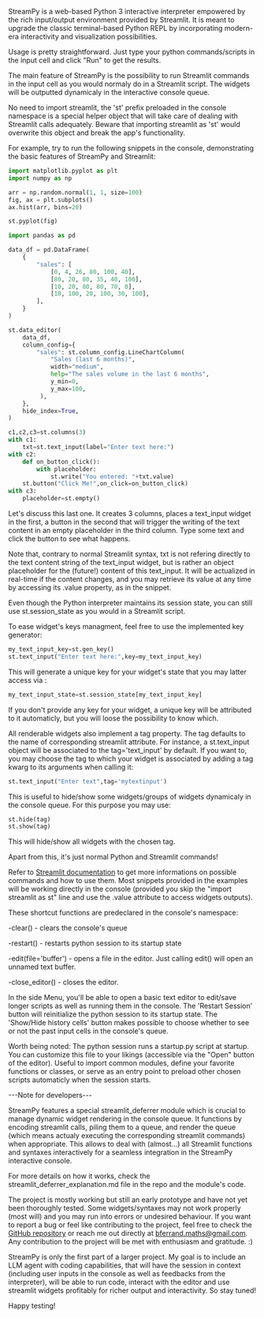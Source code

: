 StreamPy is a web-based Python 3 interactive interpreter empowered by the rich input/output environment provided by Streamlit.
It is meant to upgrade the classic terminal-based Python REPL by incorporating modern-era interactivity and visualization possibilities.

Usage is pretty straightforward. Just type your python commands/scripts in the input cell and click "Run" to get the results.

The main feature of StreamPy is the possibility to run Streamlit commands in the input cell as you would normaly do in a Streamlit script. 
The widgets will be outputted dynamicaly in the interactive console queue.

No need to import streamlit, the 'st' prefix preloaded in the console namespace is a special helper object that will take care of dealing with Streamlit calls adequately. Beware that importing streamlit as 'st' would overwrite this object and break the app's functionality.

For example, try to run the following snippets in the console, demonstrating the basic features of StreamPy and Streamlit:

```python
import matplotlib.pyplot as plt
import numpy as np

arr = np.random.normal(1, 1, size=100)
fig, ax = plt.subplots()
ax.hist(arr, bins=20)

st.pyplot(fig)
```

```python
import pandas as pd

data_df = pd.DataFrame(
    {
        "sales": [
            [0, 4, 26, 80, 100, 40],
            [80, 20, 80, 35, 40, 100],
            [10, 20, 80, 80, 70, 0],
            [10, 100, 20, 100, 30, 100],
        ],
    }
)

st.data_editor(
    data_df,
    column_config={
        "sales": st.column_config.LineChartColumn(
            "Sales (last 6 months)",
            width="medium",
            help="The sales volume in the last 6 months",
            y_min=0,
            y_max=100,
         ),
    },
    hide_index=True,
)
```
```python
c1,c2,c3=st.columns(3)
with c1:
    txt=st.text_input(label="Enter text here:")
with c2:
    def on_button_click():
        with placeholder:
            st.write("You entered: "+txt.value)
    st.button("Click Me!",on_click=on_button_click)
with c3:
    placeholder=st.empty()
```
Let's discuss this last one. It creates 3 columns, places a text_input widget in the first, a button in the second that will trigger the writing of the text content in an empty placeholder in the third column.
Type some text and click the button to see what happens.

Note that, contrary to normal Streamlit syntax, txt is not refering directly to the text content string of the text_input widget, but is rather an object placeholder for the (future!) content of this text_input. It will be actualized in real-time if the content changes, and you may retrieve its value at any time by accessing its .value property, as in the snippet.

Even though the Python interpreter maintains its session state, you can still use st.session_state as you would in a Streamlit script.

To ease widget's keys managment, feel free to use the implemented key generator:
```python
my_text_input_key=st.gen_key()
st.text_input("Enter text here:",key=my_text_input_key)
``` 
This will generate a unique key for your widget's state that you may latter access via :
```python
my_text_input_state=st.session_state[my_text_input_key]
```

If you don't provide any key for your widget, a unique key will be attributed to it automaticly, but you will loose the possibility to know which.

All renderable widgets also implement a tag property. The tag defaults to the name of corresponding streamlit attribute.
For instance, a st.text_input object will be associated to the tag='text_input' by default. If you want to, you may choose the tag to which your widget is associated by adding a tag kwarg to its arguments when calling it:
```python
st.text_input("Enter text",tag='mytextinput')
```

This is useful to hide/show some widgets/groups of widgets dynamicaly in the console queue. For this purpose you may use:
```python
st.hide(tag)
st.show(tag)
```
This will hide/show all widgets with the chosen tag.

Apart from this, it's just normal Python and Streamlit commands!

Refer to [Streamlit documentation](https://docs.streamlit.io/library/api-reference) to get more informations on possible commands and how to use them. Most snippets provided in the examples will be working directly in the console (provided you skip the "import streamlit as st" line and use the .value attribute to access widgets outputs).

These shortcut functions are predeclared in the console's namespace:

-clear() - clears the console's queue

-restart() - restarts python session to its startup state

-edit(file='buffer') - opens a file in the editor. Just calling edit() will open an unnamed text buffer.

-close_editor() - closes the editor.

In the side Menu, you'll be able to open a basic text editor to edit/save longer scripts as well as running them in the console.
The 'Restart Session' button will reinitialize the python session to its startup state.
The 'Show/Hide history cells' button makes possible to choose whether to see or not the past input cells in the console's queue.

Worth being noted: The python session runs a startup.py script at startup. You can customize this file to your likings (accessible via the "Open" button of the editor). Useful to import common modules, define your favorite functions or classes, or serve as an entry point to preload other chosen scripts automaticly when the session starts.

---Note for developers---

StreamPy features a special streamlit_deferrer module which is crucial to manage dynamic widget rendering in the console queue. It functions by encoding streamlit calls, piling them to a queue, and render the queue (which means actualy executing the corresponding streamlit commands) when appropriate. This allows to deal with (almost...) all Streamlit functions and syntaxes interactively for a seamless integration in the StreamPy interactive console. 

For more details on how it works, check the streamlit_deferrer_explanation.md file in the repo and the module's code.

The project is mostly working but still an early prototype and have not yet been thoroughly tested. Some widgets/syntaxes may not work properly (most will) and you may run into errors or undesired behaviour. If you want to report a bug or feel like contributing to the project, feel free to check the [GitHub repository](https://github.com/B4PT0R/StreamPy) or reach me out directly at bferrand.maths@gmail.com. Any contribution to the project will be met with enthusiasm and gratitude. :)

StreamPy is only the first part of a larger project. My goal is to include an LLM agent with coding capabilities, that will have the session in context (including user inputs in the console as well as feedbacks from the interpreter), will be able to run code, interact with the editor and use streamlit widgets profitably for richer output and interactivity. So stay tuned!

Happy testing!
